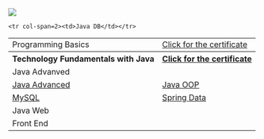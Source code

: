 <img src="https://softuni.bg/content/images/svg-logos/software-university-logo.svg">

<table>
  <tr col-span=2>
    <td>Programming Basics</td>
    <td>
      <a target="_blank" href="https://softuni.bg/certificates/details/61920/c61c3ccc">Click for the certificate</a>
    </td>
  </tr>
  <tr col-span=2>
    <th>Technology Fundamentals with Java</th>
    <th>
      <a target="_blank" href="https://softuni.bg/certificates/details/65615/b8f50808">Click for the certificate</a>
    </th>
   </tr>
  
  <tr col-span=2><td>Java Advanved</td></tr>
  <tr>
    <td>
      <a href="https://softuni.bg/certificates/details/67986/38bb9c72">Java Advanced</a>
    </td>
    <td>
    <a href="https://softuni.bg/certificates/details/69455/fd5e2196">Java OOP</a>
    </td>
  </tr>
  
    <tr col-span=2><td>Java DB</td></tr>
  <tr>
    <td>
        <a href="https://softuni.bg/certificates/details/78885/9d8b4768">MySQL</a>
    </td>
    <td>
        <a href="https://softuni.bg/certificates/details/79018/75381bf1">Spring Data</a>
    </td>
  </tr>
  
  
  <tr col-span=2><td>Java Web</td></tr>
  <tr col-span=2><td>Front End</td></tr>

</table>
